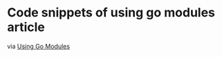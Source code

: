 # Code snippets of using go modules article

via [Using Go Modules](https://blog.golang.org/using-go-modules)
